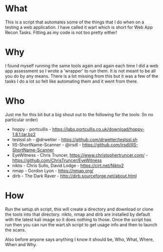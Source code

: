 # What

This is a script that automates some of the things that I do when on a testing a web application.
I have called it wart which is short for Web App Recon Tasks. Fitting as my code is not too pretty either!

# Why

I found myself running the same tools again and again each time I did a web app assessment so I wrote a 'wrapper' to run them. It is not meant to be all you do by any means. There is a lot missing from this but it was a few of the tasks I do a lot so felt like automating them and it went from there.

# Who

Just me for this bit but a big shout out to the following for the tools: (In no particular order)

  * hoppy - portcullis - https://labs.portcullis.co.uk/download/hoppy-1.8.1.tar.bz2 
  * testssl.sh - @drwetter - https://github.com/drwetter/testssl.sh 
  * IIS-ShortName-Scanner - @irsdl - https://github.com/irsdl/IIS-ShortName-Scanner 
  * EyeWitness - Chris Truncer, https://www.christophertruncer.com/ - https://github.com/ChrisTruncer/EyeWitness 
  * nikto - Chris Sullo, David Lodge - https://cirt.net/Nikto2 
  * nmap - Gordon Lyon - https://nmap.org/ 
  * dirb - The Dark Raver - http://dirb.sourceforge.net/about.html 

# How

Run the setup.sh script, this will create a directory and download or clone the tools into that directory. nikto, nmap and dirb are installed by default with the latest kali image so it does nothing to those.
Once the script has run then you can run the wart.sh script to get usage info and then to launch the scans.

Also before anyone says anything I know it should be, Who, What, Where, When and Why.

